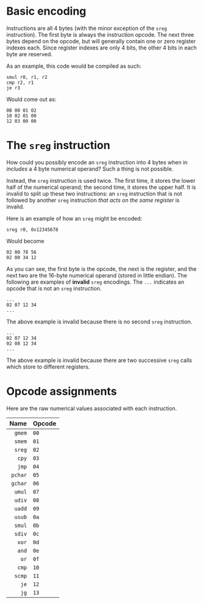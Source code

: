# Basic encoding

Instructions are all 4 bytes (with the minor exception of the `sreg` instruction). The first byte is always the instruction opcode. The next three bytes depend on the opcode, but will generally contain one or zero register indexes each. Since register indexes are only 4 bits, the other 4 bits in each byte are reserved. 

As an example, this code would be compiled as such:

    smul r0, r1, r2
    cmp r2, r1
    je r3

Would come out as:

    0B 00 01 02
    10 02 01 00
    12 03 00 00

# The `sreg` instruction

How could you possibly encode an `sreg` instruction into 4 bytes when in *includes* a 4 byte numerical operand? Such a thing is not possible. 

Instead, the `sreg` instruction is used twice. The first time, it stores the lower half of the numerical operand; the second time, it stores the upper half. It is invalid to split up these two instructions: an `sreg` instruction that is not followed by another `sreg` instruction *that acts on the same register* is invalid.

Here is an example of how an `sreg` might be encoded:

    sreg r0, 0x12345678

Would become

	02 00 78 56
	02 00 34 12

As you can see, the first byte is the opcode, the next is the register, and the next two are the 16-byte numerical operand (stored in little endian). The following are examples of **invalid** `sreg` encodings. The `...` indicates an opcode that is not an `sreg` instruction.

	...
	02 07 12 34
	...

The above example is invalid because there is no second `sreg` instruction.

	...
	02 07 12 34
	02 08 12 34
	...

The above example is invalid because there are two successive `sreg` calls which store to different registers.

# Opcode assignments

Here are the raw numerical values associated with each instruction.

| Name  | Opcode | 
|------:|--------|
|`gmem` |`00`    |
|`smem` |`01`    |
|`sreg` |`02`    |
|`cpy`  |`03`    |
|`jmp`  |`04`    |
|`pchar`|`05`    |
|`gchar`|`06`    |
|`umul` |`07`    |
|`udiv` |`08`    |
|`uadd` |`09`    |
|`usub` |`0a`    |
|`smul` |`0b`    |
|`sdiv` |`0c`    |
|`xor`  |`0d`    |
|`and`  |`0e`    |
|`or`   |`0f`    |
|`cmp`  |`10`    |
|`scmp` |`11`    |
|`je`   |`12`    |
|`jg`   |`13`    |
